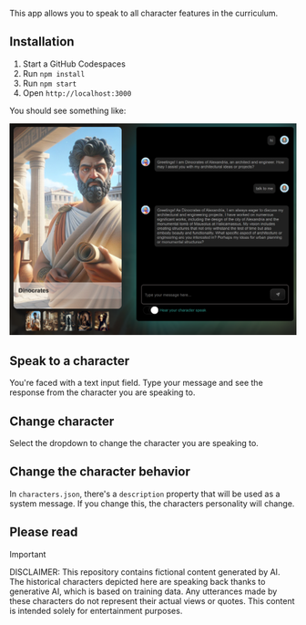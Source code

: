 This app allows you to speak to all character features in the curriculum. 

## Installation

1. Start a GitHub Codespaces
1. Run `npm install`
1. Run `npm start`
1. Open `http://localhost:3000`

You should see something like:

![Chat app](../character-chat.png)

## Speak to a character

You're faced with a text input field. Type your message and see the response from the character you are speaking to.

## Change character

Select the dropdown to change the character you are speaking to.

## Change the character behavior

In `characters.json`, there's a `description` property that will be used as a system message. If you change this, the characters personality will change.

## Please read

> [!IMPORTANT]
> DISCLAIMER: This repository contains fictional content generated by AI. The historical characters depicted here are speaking back thanks to generative AI, which is based on training data. Any utterances made by these characters do not represent their actual views or quotes. This content is intended solely for entertainment purposes.
